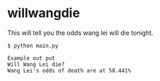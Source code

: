 # willwangdie

This will tell you the odds wang lei will die tonight.

    $ python main.py
    
    Example out put
    Will Wang Lei die?
    Wang Lei's odds of death are at 58.441%
